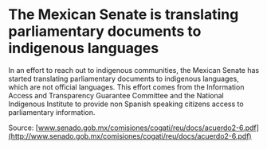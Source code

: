 # The Mexican Senate is translating parliamentary documents to indigenous languages

In an effort to reach out to indigenous communities, the Mexican Senate has started translating parliamentary documents to indigenous languages, which are not official languages. This effort comes from the Information Access and Transparency Guarantee Committee and the National Indigenous Institute to provide non Spanish speaking citizens access to parliamentary information.

Source: [www.senado.gob.mx/comisiones/cogati/reu/docs/acuerdo2-6.pdf](http://www.senado.gob.mx/comisiones/cogati/reu/docs/acuerdo2-6.pdf)

